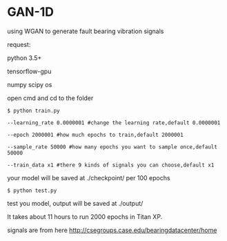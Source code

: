 # GAN-1D
using WGAN to generate fault bearing vibration signals

request:

python 3.5+

tensorflow-gpu

numpy scipy os

open cmd and cd to the folder 

    $ python train.py 

    --learning_rate 0.0000001 #change the learning rate,default 0.0000001
                  
    --epoch 2000001 #how much epochs to train,default 2000001
                  
    --sample_rate 50000 #how many epochs you want to sample once,default 50000
                  
    --train_data x1 #there 9 kinds of signals you can choose,default x1
                  
your model will be saved at ./checkpoint/ per 100 epochs

    $ python test.py 

test you model, output will be saved at ./output/

It takes about 11 hours to run 2000 epochs in Titan XP.

signals are from here http://csegroups.case.edu/bearingdatacenter/home
